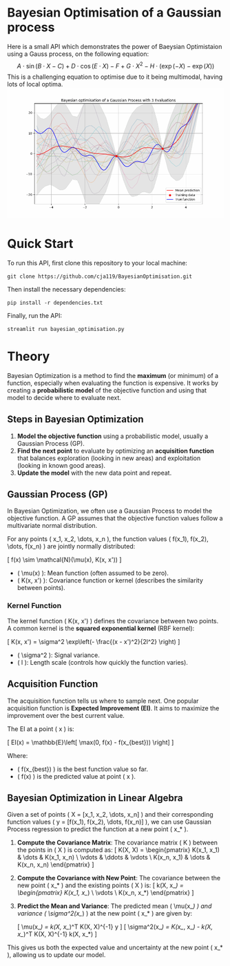 # Bayesian Optimisation of a Gaussian process
Here is a small API which demonstrates the power of Baeysian Optimistaion using a Gauss process, on the following equation:
$$
A \cdot \sin(B \cdot X - C) + D \cdot \cos(E \cdot X) - F + G \cdot X^2 - H \cdot (\exp(-X) - \exp(X))
$$
This is a challenging equation to optimise due to it being multimodal, having lots of local optima.
![Animation](animation.gif)

# Quick Start
To run this API, first clone this repository to your local machine:
```
git clone https://github.com/cja119/BayesianOptimisation.git
```
Then install the necessary dependencies:
```
pip install -r dependencies.txt
```
Finally, run the API:
```
streamlit run bayesian_optimisation.py
```
# Theory

Bayesian Optimization is a method to find the **maximum** (or minimum) of a function, especially when evaluating the function is expensive. It works by creating a **probabilistic model** of the objective function and using that model to decide where to evaluate next.

## Steps in Bayesian Optimization

1. **Model the objective function** using a probabilistic model, usually a Gaussian Process (GP).
2. **Find the next point** to evaluate by optimizing an **acquisition function** that balances exploration (looking in new areas) and exploitation (looking in known good areas).
3. **Update the model** with the new data point and repeat.

## Gaussian Process (GP)

In Bayesian Optimization, we often use a Gaussian Process to model the objective function. A GP assumes that the objective function values follow a multivariate normal distribution.

For any points \( x_1, x_2, \dots, x_n \), the function values \( f(x_1), f(x_2), \dots, f(x_n) \) are jointly normally distributed:

\[
f(x) \sim \mathcal{N}(\mu(x), K(x, x'))
\]

- \( \mu(x) \): Mean function (often assumed to be zero).
- \( K(x, x') \): Covariance function or kernel (describes the similarity between points).

### Kernel Function

The kernel function \( K(x, x') \) defines the covariance between two points. A common kernel is the **squared exponential kernel** (RBF kernel):

\[
K(x, x') = \sigma^2 \exp\left(- \frac{(x - x')^2}{2l^2} \right)
\]

- \( \sigma^2 \): Signal variance.
- \( l \): Length scale (controls how quickly the function varies).

## Acquisition Function

The acquisition function tells us where to sample next. One popular acquisition function is **Expected Improvement (EI)**. It aims to maximize the improvement over the best current value.

The EI at a point \( x \) is:

\[
EI(x) = \mathbb{E}\left[ \max(0, f(x) - f(x_{best})) \right]
\]

Where:
- \( f(x_{best}) \) is the best function value so far.
- \( f(x) \) is the predicted value at point \( x \).

## Bayesian Optimization in Linear Algebra

Given a set of points \( X = [x_1, x_2, \dots, x_n] \) and their corresponding function values \( y = [f(x_1), f(x_2), \dots, f(x_n)] \), we can use Gaussian Process regression to predict the function at a new point \( x_* \).

1. **Compute the Covariance Matrix**: 
   The covariance matrix \( K \) between the points in \( X \) is computed as:
   \[
   K(X, X) = 
   \begin{pmatrix}
   K(x_1, x_1) & \dots & K(x_1, x_n) \\
   \vdots & \ddots & \vdots \\
   K(x_n, x_1) & \dots & K(x_n, x_n)
   \end{pmatrix}
   \]

2. **Compute the Covariance with New Point**:
   The covariance between the new point \( x_* \) and the existing points \( X \) is:
   \[
   k(X, x_*) = 
   \begin{pmatrix}
   K(x_1, x_*) \\
   \vdots \\
   K(x_n, x_*)
   \end{pmatrix}
   \]

3. **Predict the Mean and Variance**:
   The predicted mean \( \mu(x_*) \) and variance \( \sigma^2(x_*) \) at the new point \( x_* \) are given by:

   \[
   \mu(x_*) = k(X, x_*)^T K(X, X)^{-1} y
   \]
   \[
   \sigma^2(x_*) = K(x_*, x_*) - k(X, x_*)^T K(X, X)^{-1} k(X, x_*)
   \]

This gives us both the expected value and uncertainty at the new point \( x_* \), allowing us to update our model.
